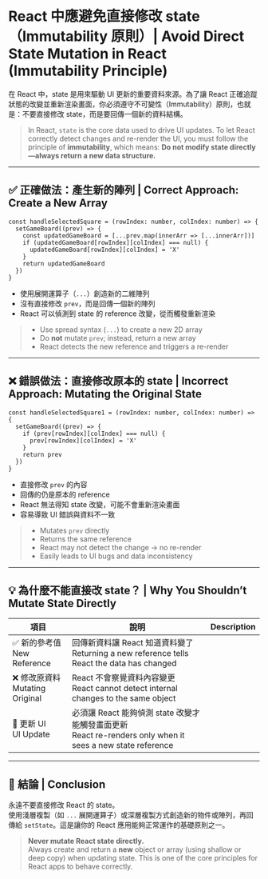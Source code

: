 
# React 中應避免直接修改 state（Immutability 原則）| Avoid Direct State Mutation in React (Immutability Principle)

在 React 中，state 是用來驅動 UI 更新的重要資料來源。為了讓 React 正確追蹤狀態的改變並重新渲染畫面，你必須遵守不可變性（Immutability）原則，也就是：不要直接修改 state，而是要回傳一個新的資料結構。

>In React, `state` is the core data used to drive UI updates. To let React correctly detect changes and re-render the UI, you must follow the principle of **immutability**, which means: **Do not modify state directly—always return a new data structure.**

---

## ✅ 正確做法：產生新的陣列 | Correct Approach: Create a New Array

```tsx
const handleSelectedSquare = (rowIndex: number, colIndex: number) => {
  setGameBoard((prev) => {
    const updatedGameBoard = [...prev.map(innerArr => [...innerArr])]
    if (updatedGameBoard[rowIndex][colIndex] === null) {
      updatedGameBoard[rowIndex][colIndex] = 'X'
    }
    return updatedGameBoard
  })
}
```

- 使用展開運算子（`...`）創造新的二維陣列  
- 沒有直接修改 `prev`，而是回傳一個新的陣列  
- React 可以偵測到 state 的 reference 改變，從而觸發重新渲染

>- Use spread syntax (`...`) to create a new 2D array  
>- Do **not** mutate `prev`; instead, return a new array  
>- React detects the new reference and triggers a re-render

---

## ❌ 錯誤做法：直接修改原本的 state | Incorrect Approach: Mutating the Original State

```tsx
const handleSelectedSquare1 = (rowIndex: number, colIndex: number) => {
  setGameBoard((prev) => {
    if (prev[rowIndex][colIndex] === null) {
      prev[rowIndex][colIndex] = 'X'
    }
    return prev
  })
}
```

- 直接修改 `prev` 的內容  
- 回傳的仍是原本的 reference  
- React 無法得知 state 改變，可能不會重新渲染畫面  
- 容易導致 UI 錯誤與資料不一致

> - Mutates `prev` directly  
> - Returns the same reference  
> - React may not detect the change → no re-render  
> - Easily leads to UI bugs and data inconsistency

---

## 💡 為什麼不能直接改 state？ | Why You Shouldn’t Mutate State Directly

| 項目 | 說明 | Description |
|------|------|-------------|
| ✅ 新的參考值<br>New Reference | 回傳新資料讓 React 知道資料變了<br>Returning a new reference tells React the data has changed | 
| ❌ 修改原資料<br>Mutating Original | React 不會察覺資料內容變更<br>React cannot detect internal changes to the same object |
| 🔄 更新 UI<br>UI Update | 必須讓 React 能夠偵測 state 改變才能觸發畫面更新<br>React re-renders only when it sees a new state reference |

---

## 📌 結論 | Conclusion

 永遠不要直接修改 React 的 state。  
 使用淺層複製（如 `...` 展開運算子）或深層複製方式創造新的物件或陣列，再回傳給 `setState`。這是讓你的 React 應用能夠正常運作的基礎原則之一。

> **Never mutate React state directly.**  
> Always create and return a **new** object or array (using shallow or deep copy) when updating state. This is one of the core principles for React apps to behave correctly.
